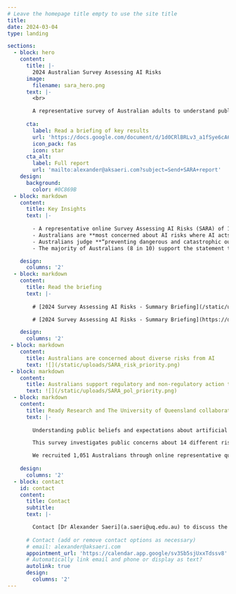 ```yaml
---
# Leave the homepage title empty to use the site title
title:
date: 2024-03-04
type: landing

sections:
  - block: hero
    content:
      title: |-
        2024 Australian Survey Assessing AI Risks
      image:
        filename: sara_hero.png
      text: |-
        <br>

        A representative survey of Australian adults to understand public perceptions of AI risks and support for AI governance actions in Australia.
    
      cta:
        label: Read a briefing of key results
        url: 'https://docs.google.com/document/d/1d0CRlBRLv3_a1fSye6cA6dzMjxtopjCcklc8irGPlDc/export?format=pdf&attachment=false'
        icon_pack: fas
        icon: star
      cta_alt:
        label: Full report
        url: 'mailto:alexander@aksaeri.com?subject=Send+SARA+report'
    design:
      background:
        color: #0C869B
  - block: markdown
    content:
      title: Key Insights
      text: |-
    
        - A representative online Survey Assessing AI Risks (SARA) of 1,051 Australians in January-February 2024 investigated public perceptions of AI risks and support for AI governance actions.
        - Australians are **most concerned about AI risks where AI acts unsafely** (e.g., acting in conflict with human values, failure of critical infrastructure), **is misused** (e.g., cyber attacks, biological weapons), or **displaces the jobs of humans**; they are least concerned about AI-assisted surveillance, or bias and discrimination in AI decision-making.
        - Australians judge **“preventing dangerous and catastrophic outcomes from AI”** the **#1 priority for the Australian Government in AI**; 9 in 10 Australians support creating a new regulatory body for AI.
        - The majority of Australians (8 in 10) support the statement that "mitigating the risk of extinction from AI should be a global priority alongside other societal-scale risks such as pandemics and nuclear war".

    design:
      columns: '2'
  - block: markdown
    content:
      title: Read the briefing
      text: |-
    
        # [2024 Survey Assessing AI Risks - Summary Briefing](/static/uploads/2024 Survey Assessing AI Risks - Summary Briefing.pdf) (PDF)

        # [2024 Survey Assessing AI Risks - Summary Briefing](https://docs.google.com/document/d/1d0CRlBRLv3_a1fSye6cA6dzMjxtopjCcklc8irGPlDc/edit) (Google doc)

    design:
      columns: '2'
 - block: markdown
    content:
      title: Australians are concerned about diverse risks from AI
      text: ![](/static/uploads/SARA_risk_priority.png)
 - block: markdown
    content:
      title: Australians support regulatory and non-regulatory action to address risks from AI
      text: ![](/static/uploads/SARA_pol_priority.png)
  - block: markdown
    content:
      title: Ready Research and The University of Queensland collaborated on this 'evidence for action' survey
      text: |-
    
        Understanding public beliefs and expectations about artificial intelligence (AI) risks and their possible responses is important for ensuring that the ethical, legal, and social implications of AI are addressed through effective governance. We conducted the *Survey Assessing Risks from AI* (SARA) to generate ‘evidence for action’, to help public and private actors make the decisions needed for safer AI development and use. 

        This survey investigates public concerns about 14 different risks from AI, from AI being used to spread fake and harmful content online, to AI being used for the creation of biological and chemical weapons; public support for AI development and regulation; and priority governance actions to address risks from AI (with a focus on government action).

        We recruited 1,051 Australians through online representative quota sampling stratified by age, sex, and Australian state / territory. We also conducted multilevel regression with poststratification to construct more accurate population estimates based on 2021 Australian Census data.
    
    design:
      columns: '2'
  - block: contact
    id: contact
    content:
      title: Contact
      subtitle:
      text: |-

        Contact [Dr Alexander Saeri](a.saeri@uq.edu.au) to discuss the SARA project and its findings.
    
      # Contact (add or remove contact options as necessary)
      # email: alexander@aksaeri.com
      appointment_url: 'https://calendar.app.google/sv3Sb5sjUxxTdssv8'
      # Automatically link email and phone or display as text?
      autolink: true
      design:
        columns: '2'
---
```

